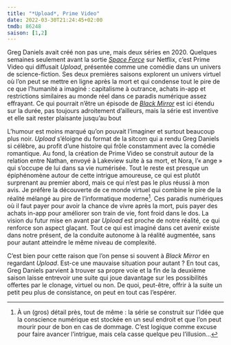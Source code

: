 ```yaml
---
title: "*Upload*, Prime Video"
date: 2022-03-30T21:24:45+02:00
tmdb: 86248
saison: [1,2]
---
```


Greg Daniels avait créé non pas une, mais deux séries en 2020. Quelques semaines seulement avant la sortie [*Space Force*](https://nicolasfurno.fr/serie/space-force-netflix/) sur Netflix, c’est Prime Video qui diffusait *Upload*, présentée comme une comédie dans un univers de science-fiction. Ses deux premières saisons explorent un univers virtuel où l’on peut se mettre en ligne après la mort et qui condense tout le pire de ce que l’humanité a imaginé : capitalisme à outrance, achats in-app et restrictions similaires au monde réel dans ce paradis numérique assez effrayant. Ce qui pourrait n’être un épisode de [*Black Mirror*](https://voiretmanger.fr/black-mirror-brooker-channel-4/) est ici étendu sur la durée, pas toujours adroitement d’ailleurs, mais la série est inventive et elle sait rester plaisante jusqu’au bout

L’humour est moins marqué qu’on pouvait l’imaginer et surtout beaucoup plus noir. *Upload* s’éloigne du format de la sitcom qui a rendu Greg Daniels si célèbre, au profit d’une histoire qui frôle constamment avec la comédie romantique. Au fond, la création de Prime Video se construit autour de la relation entre Nathan, envoyé à Lakeview suite à sa mort, et Nora, l’« ange » qui s’occupe de lui dans sa vie numérisée. Tout le reste est presque un épiphénomène autour de cette intrigue amoureuse, ce qui est plutôt surprenant au premier abord, mais ce qui n’est pas le plus réussi à mon avis. Je préfère la découverte de ce monde virtuel qui combine le pire de la réalité mélangé au pire de l’informatique moderne[^1]. Ces paradis numériques où il faut payer pour avoir la chance de vivre après la mort, puis payer des achats in-app pour améliorer son train de vie, font froid dans le dos. La vision du futur mise en avant par *Upload* est proche de notre réalité, ce qui renforce son aspect glaçant. Tout ce qui est imaginé dans cet avenir existe dans notre présent, de la conduite autonome à la réalité augmentée, sans pour autant atteindre le même niveau de complexité.

C’est bien pour cette raison que l’on pense si souvent à *Black Mirror* en regardant *Upload*. Est-ce une mauvaise situation pour autant ? En tout cas, Greg Daniels parvient à trouver sa propre voie et la fin de la deuxième saison laisse entrevoir une suite qui joue davantage sur les possibilités offertes par le clonage, virtuel ou non. De quoi, peut-être, offrir à la suite un petit peu plus de consistance, on peut en tout cas l’espérer. 

[^1]: À un (gros) détail près, tout de même : la série se construit sur l’idée que la conscience numérique est stockée en un seul endroit et que l’on peut mourir pour de bon en cas de dommage. C’est logique comme excuse pour faire avancer l’intrigue, mais cela casse quelque peu l’illusion…
